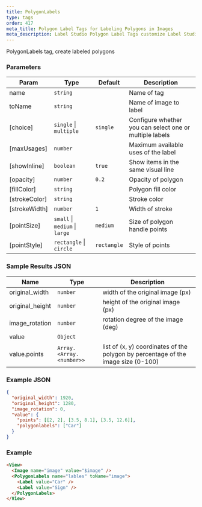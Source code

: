 ```yaml
---
title: PolygonLabels
type: tags
order: 417
meta_title: Polygon Label Tags for Labeling Polygons in Images
meta_description: Label Studio Polygon Label Tags customize Label Studio for labeling polygons in images for machine learning and data science projects.
---
```


PolygonLabels tag, create labeled polygons

### Parameters

| Param | Type | Default | Description |
| --- | --- | --- | --- |
| name | <code>string</code> |  | Name of tag |
| toName | <code>string</code> |  | Name of image to label |
| [choice] | <code>single</code> \| <code>multiple</code> | <code>single</code> | Configure whether you can select one or multiple labels |
| [maxUsages] | <code>number</code> |  | Maximum available uses of the label |
| [showInline] | <code>boolean</code> | <code>true</code> | Show items in the same visual line |
| [opacity] | <code>number</code> | <code>0.2</code> | Opacity of polygon |
| [fillColor] | <code>string</code> |  | Polygon fill color |
| [strokeColor] | <code>string</code> |  | Stroke color |
| [strokeWidth] | <code>number</code> | <code>1</code> | Width of stroke |
| [pointSize] | <code>small</code> \| <code>medium</code> \| <code>large</code> | <code>medium</code> | Size of polygon handle points |
| [pointStyle] | <code>rectangle</code> \| <code>circle</code> | <code>rectangle</code> | Style of points |

### Sample Results JSON

| Name | Type | Description |
| --- | --- | --- |
| original_width | <code>number</code> | width of the original image (px) |
| original_height | <code>number</code> | height of the original image (px) |
| image_rotation | <code>number</code> | rotation degree of the image (deg) |
| value | <code>Object</code> |  |
| value.points | <code>Array.&lt;Array.&lt;number&gt;&gt;</code> | list of (x, y) coordinates of the polygon by percentage of the image size (0-100) |

### Example JSON
```json
{
  "original_width": 1920,
  "original_height": 1280,
  "image_rotation": 0,
  "value": {
    "points": [[2, 2], [3.5, 8.1], [3.5, 12.6]],
    "polygonlabels": ["Car"]
  }
}
```

### Example
```html
<View>
  <Image name="image" value="$image" />
  <PolygonLabels name="lables" toName="image">
    <Label value="Car" />
    <Label value="Sign" />
  </PolygonLabels>
</View>
```
